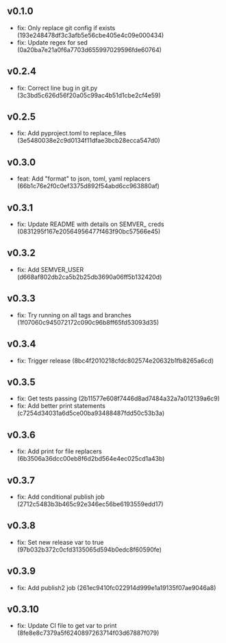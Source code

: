 ## v0.1.0

- fix: Only replace git config if exists (193e248478df3c3afb5e56cbe405e4c09e000434)
- fix: Update regex for sed (0a20ba7e21a0f6a7703d655997029596fde60764)

## v0.2.4

- fix: Correct line bug in git.py (3c3bd5c626d56f20a05c99ac4b51d1cbe2cf4e59)

## v0.2.5

- fix: Add pyproject.toml to replace_files (3e5480038e2c9d0134f11dfae3bcb28ecca547d0)

## v0.3.0

- feat: Add "format" to json, toml, yaml replacers (66b1c76e2f0c0ef3375d892f54abd6cc963880af)

## v0.3.1

- fix: Update README with details on SEMVER_ creds (0831295f167e20564956477f463f90bc57566e45)

## v0.3.2

- fix: Add SEMVER_USER (d668af802db2ca5b2b25db3690a06ff5b132420d)

## v0.3.3

- fix: Try running on all tags and branches (1f07060c945072172c090c96b8ff65fd53093d35)

## v0.3.4

- fix: Trigger release (8bc4f2010218cfdc802574e20632b1fb8265a6cd)

## v0.3.5

- fix: Get tests passing (2b11577e608f7446d8ad7484a32a7a012139a6c9)
- fix: Add better print statements (c7254d34031a6d5ce00ba93488487fdd50c53b3a)

## v0.3.6

- fix: Add print for file replacers (6b3506a36dcc00eb8f6d2bd564e4ec025cd1a43b)

## v0.3.7

- fix: Add conditional publish job (2712c5483b3b465c92e346ec56be6193559edd17)

## v0.3.8

- fix: Set new release var to true (97b032b372c0cfd3135065d594b0edc8f60590fe)

## v0.3.9

- fix: Add publish2 job (261ec9410fc022914d999e1a19135f07ae9046a8)

## v0.3.10

- fix: Update CI file to get var to print (8fe8e8c7379a5f6240897263714f03d67887f079)

